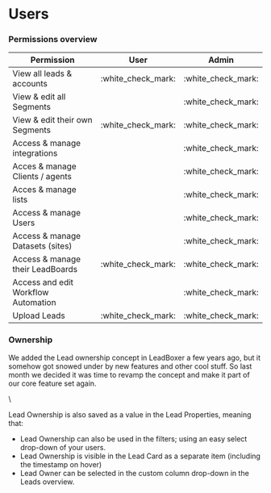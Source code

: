 # Users

### Permissions overview

| Permission                          | User                 | Admin                |
| ----------------------------------- | -------------------- | -------------------- |
| View all leads & accounts           | :white\_check\_mark: | :white\_check\_mark: |
| View & edit all Segments            |                      | :white\_check\_mark: |
| View & edit their own Segments      | :white\_check\_mark: | :white\_check\_mark: |
| Access & manage integrations        |                      | :white\_check\_mark: |
| Acces & manage Clients / agents     |                      | :white\_check\_mark: |
| Acces & manage lists                |                      | :white\_check\_mark: |
| Access & manage Users               |                      | :white\_check\_mark: |
| Access & manage Datasets (sites)    |                      | :white\_check\_mark: |
| Access & manage their LeadBoards    | :white\_check\_mark: | :white\_check\_mark: |
| Access and edit Workflow Automation |                      | :white\_check\_mark: |
| Upload Leads                        | :white\_check\_mark: | :white\_check\_mark: |

### Ownership

We added the Lead ownership concept in LeadBoxer a few years ago, but it somehow got snowed under by new features and other cool stuff. So last month we decided it was time to revamp the concept and make it part of our core feature set again.

\


Lead Ownership is also saved as a value in the Lead Properties, meaning that:

* Lead Ownership can also be used in the filters; using an easy select drop-down of your users.
* Lead Ownership is visible in the Lead Card as a separate item (including the timestamp on hover)
* Lead Owner can be selected in the custom column drop-down in the Leads overview.

<figure><img src="https://wp.leadboxer.com/wp-content/uploads/Screenshot_2021-07-09_at_10_42_08-1.png" alt=""><figcaption></figcaption></figure>
